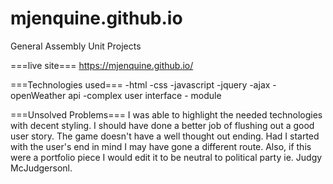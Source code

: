 # mjenquine.github.io
General Assembly Unit Projects

===live site===
https://mjenquine.github.io/

===Technologies used===
-html
-css
-javascript
-jquery
-ajax
-openWeather api
-complex user interface - module

===Unsolved Problems===
I was able to highlight the needed technologies with decent styling. I should have done a better job of flushing out a good user story. The game doesn't have a well thought out ending. Had I started with the user's end in mind I may have gone a different route. Also, if this were a portfolio piece I would edit it to be neutral to political party ie. Judgy McJudgersonl.
